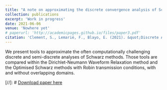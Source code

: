 ```yaml
---
title: "A note on approximating the discrete convergence analysis of Schwarz methods"
collection: publications
excerpt: 'Work in progress'
date: 2021-06-06
venue: 'Nowhere yet'
# paperurl: 'http://academicpages.github.io/files/paper3.pdf'
citation: 'Clement, S., Lemarié, F., Blayo, E. (2021). &quot;Discrete Analysis of Schwarz Waveform Relaxation for a Diffusion Reaction problem with Discontinuous Coefficients.&quot; <i>In redaction</i>.'
---
```


We present tools to approximate the often computationally challenging discrete and semi-discrete analyses of Schwarz methods. Those tools are compared within the Dirichlet-Neumann Waveform Relaxation method and the Optimised Schwarz methods with Robin transmission conditions, with and without overlapping domains.

[//]: # [Download paper here](http://academicpages.github.io/files/paper3.pdf)

